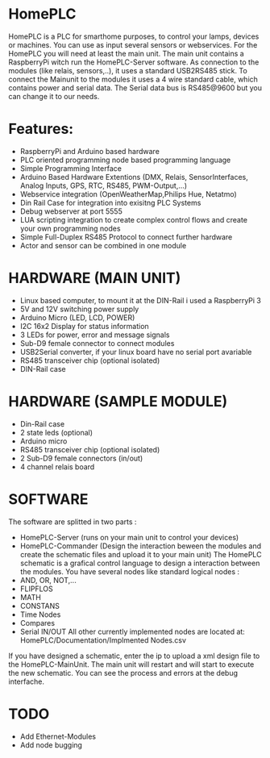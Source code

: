 # HomePLC
HomePLC is a PLC for smarthome purposes, to control your lamps, devices or machines. 
You can use as input several sensors or webservices. For the HomePLC you will need at least the main unit. 
The main unit contains a RaspberryPi witch run the HomePLC-Server software.
As connection to the modules (like relais, sensors,..), it uses a standard USB2RS485 stick.
To connect the Mainunit to the modules it uses a 4 wire standard cable, which contains power and serial data. 
The Serial data bus is RS485@9600 but you can change it to our needs.

# Features:
* RaspberryPi and Arduino based hardware
* PLC oriented programming node based programming language
* Simple Programming Interface
* Arduino Based Hardware Extentions (DMX, Relais, SensorInterfaces, Analog Inputs, GPS, RTC, RS485, PWM-Output,...)
* Webservice integration (OpenWeatherMap,Philips Hue, Netatmo)
* Din Rail Case for integration into exisitng PLC Systems
* Debug webserver at port 5555
* LUA scripting integration to create complex control flows and create your own programming nodes
* Simple Full-Duplex RS485 Protocol to connect further hardware
* Actor and sensor can be combined in one module


# HARDWARE (MAIN UNIT)
* Linux based computer, to mount it at the DIN-Rail i used a RaspberryPi 3
* 5V and 12V switching power supply
* Arduino Micro (LED, LCD, POWER)
* I2C 16x2 Display for status information
* 3 LEDs for power, error and message signals
* Sub-D9 female connector to connect modules
* USB2Serial converter, if your linux board have no serial port avariable
* RS485 transceiver chip (optional isolated)
* DIN-Rail case

# HARDWARE (SAMPLE MODULE)
* Din-Rail case
* 2 state leds (optional)
* Arduino micro
* RS485 transceiver chip (optional isolated)
* 2 Sub-D9 female connectors (in/out)
* 4 channel relais board

# SOFTWARE
The software are splitted in two parts :
* HomePLC-Server (runs on your main unit to control your devices)
* HomePLC-Commander (Design the interaction beween the modules and create the schematic files and upload it to your main unit)
The HomePLC schematic is a grafical control language to design a interaction between the modules.
You have several nodes like standard logical nodes :
* AND, OR, NOT,...
* FLIPFLOS
* MATH
* CONSTANS
* Time Nodes
* Compares
* Serial IN/OUT
All other currently implemented nodes are located at:
HomePLC/Documentation/Implmented Nodes.csv

If you have designed a schematic, enter the ip to upload a xml design file to the HomePLC-MainUnit.
The main unit will restart and will start to execute the new schematic. 
You can see the process and errors at the debug interfache.




# TODO
* Add Ethernet-Modules
* Add node bugging


